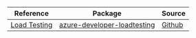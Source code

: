| Reference | Package | Source |
|---|---|---|
|[Load Testing](developer-loadtesting-readme.md)|[azure-developer-loadtesting](https://pypi.org/project/azure-developer-loadtesting)|[Github](https://github.com/Azure/azure-sdk-for-python/blob/main/sdk/loadtestservice/azure-developer-loadtesting)|